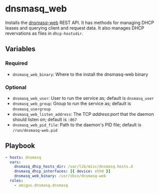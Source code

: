 # dnsmasq_web

Installs the [dnsmasq-web](https://github.com/amigus/dnsmasq-web) REST API.
It has methods for managing DHCP leases and querying client and request data.
It also manages DHCP revervations as files in `dhcp-hostsdir`.

## Variables

### Required

- `dnsmasq_web_binary`: Where to the install the dnsmasq-web binary

### Optional

- `dnsmasq_web_user`: User to run the service as;
  default is `dnsmasq_user`
- `dnsmasq_web_group`: Group to run the service as;
  default is `dnsmasq_usergroup`
- `dnsmasq_web_listen_address`: The TCP _address:port_ that the daemon should listen on;
  default is `:867`
- `dnsmasq_web_pid_file`: Path to the daemon's PID file;
  default is `/run/dnsmasq-web.pid`

## Playbook

```yaml
- hosts: dnsmasq
  vars:
    dnsmasq_dhcp_hosts_dir: /var/lib/misc/dnsmasq.hosts.d
    dnsmasq_dhcp_interfaces: [{ device: eth0 }]
    dnsmasq_web_binary: /usr/sbin/dnsmasq-web
  roles:
    - amigus.dnsmasq.dnsmasq
```
